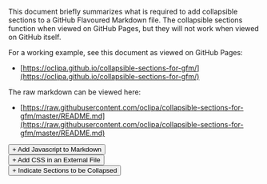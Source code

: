 This document briefly summarizes what is required to add collapsible sections to a GitHub Flavoured Markdown file.  The collapsible sections function when viewed on GitHub Pages, but they will not work when viewed on GitHub itself.

For a working example, see this document as viewed on GitHub Pages: 
   * [https://oclipa.github.io/collapsible-sections-for-gfm/](https://oclipa.github.io/collapsible-sections-for-gfm/)

The raw markdown can be viewed here:
   * [https://raw.githubusercontent.com/oclipa/collapsible-sections-for-gfm/master/README.md](https://raw.githubusercontent.com/oclipa/collapsible-sections-for-gfm/master/README.md)

<div>   
<button type="button" class="collapsible">+ Add Javascript to Markdown</button>
<div class="content" style="display: none;" markdown="1">

### e.g. in README.md

**This should be placed at the bottom of the markdown document**

**This will look ugly when viewed on GitHub, but won't be visible on GitHub Pages**

```javascript
<script type="text/javascript">

    function loadCSS(filename){ 

       var file = document.createElement("link");
       file.setAttribute("rel", "stylesheet");
       file.setAttribute("type", "text/css");
       file.setAttribute("href", filename);
       document.head.appendChild(file);
    }

    //just call a function to load your CSS
    //this path should be relative your HTML location
    loadCSS("collapse.css");

    var coll = document.getElementsByClassName("collapsible");
    var i;

    for (i = 0; i < coll.length; i++) {
      coll[i].addEventListener("click", function() {
        this.classList.toggle("active");
        var content = this.nextElementSibling;
        if (content.style.display === "block") {
          content.style.display = "none";
        } else {
          content.style.display = "block";
        }
      });
    }

</script>
```
</div>
</div>

<div>  
<button type="button" class="collapsible">+ Add CSS in an External File</button>
<div class="content" style="display: none;" markdown="1">
    
### e.g. in collapse.css

```css
/* Style the button that is used to open and close 
    the collapsible content */
.collapsible {
  background-color: #eee;
  color: #444;
  cursor: pointer;
  padding: 18px;
  width: 100%;
  border: 5px;
  text-align: left;
  outline: none;
  font-size: 24px;
}

/* Add a background color to the button if it is clicked on 
    (add the .active class with JS), and when you move the 
    mouse over it (hover) */
.active, .collapsible:hover {
  background-color: #ccc;
}

/* Style the collapsible content. Note: hidden by default */
.content {
  padding: 18px 18px 18px 18px;
  display: none;
  overflow: hidden;
  background-color: #f1f1f1;
  border: 2px solid #444;
  border-radius: 5px;
}

```
</div>
</div>

<div>   
<button type="button" class="collapsible">+ Indicate Sections to be Collapsed</button>
<div class="content" style="display: none;" markdown="1">
    
### e.g. in README.md

**Note that the left alignment of the tags is important!**

**Also, the line spacing is important if you want it to look reasonable on GitHub.**

```html
<div>   
<button type="button" class="collapsible">+ Collapsible Section</button>
<div class="content" style="display: none;" markdown="1">
<!-- Blank line here -->
<!-- Content to be hidden goes here -->
</div>
</div>
```
</div>
</div>

<script type="text/javascript">

    function loadCSS(filename){ 

       var file = document.createElement("link");
       file.setAttribute("rel", "stylesheet");
       file.setAttribute("type", "text/css");
       file.setAttribute("href", filename);
       document.head.appendChild(file);
    }

    //just call a function to load your CSS
    //this path should be relative your HTML location
    loadCSS("collapse.css");

    var coll = document.getElementsByClassName("collapsible");
    var i;

    for (i = 0; i < coll.length; i++) {
      coll[i].addEventListener("click", function() {
        this.classList.toggle("active");
        var content = this.nextElementSibling;
        if (content.style.display === "block") {
          content.style.display = "none";
        } else {
          content.style.display = "block";
        }
      });
    }

</script>
